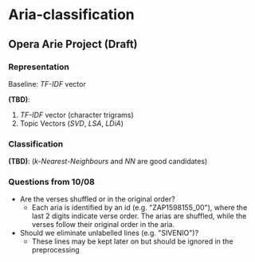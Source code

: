 # Aria-classification

## Opera Arie Project (Draft)

### Representation
Baseline: *TF-IDF* vector

**(TBD)**:
1) *TF-IDF* vector (character trigrams)
2) Topic Vectors (*SVD*, *LSA*, *LDiA*)

### Classification
**(TBD)**:
(*k-Nearest-Neighbours* and *NN* are good candidates)


### Questions from 10/08
- Are the verses shuffled or in the original order? 
	- Each aria is identified by an id (e.g. "ZAP1598155_00"), where the last 2 digits indicate verse order. The arias are shuffled, while the verses follow their original order in the aria.
- Should we eliminate unlabelled lines (e.g. "SIVENIO")?
	- These lines may be kept later on but should be ignored in the preprocessing
